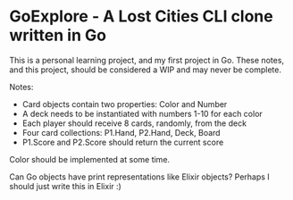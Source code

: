 # GoExplore - A Lost Cities CLI clone written in Go

This is a personal learning project, and my first project in Go. These notes, and this project, should be considered a WIP and may never be complete.

Notes:
 - Card objects contain two properties: Color and Number
 - A deck needs to be instantiated with numbers 1-10 for each color
 - Each player should receive 8 cards, randomly, from the deck
 - Four card collections: P1.Hand, P2.Hand, Deck, Board
 - P1.Score and P2.Score should return the current score

Color should be implemented at some time.

Can Go objects have print representations like Elixir objects? Perhaps I should just write this in Elixir :)
